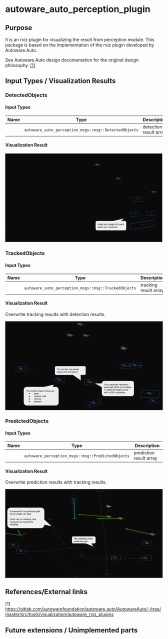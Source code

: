 # autoware_auto_perception_plugin

## Purpose

It is an rviz plugin for visualizing the result from perception module. This package is based on the implementation of the rviz plugin developed by Autoware.Auto.

See Autoware.Auto design documentation for the original design philosophy. [[1]](https://gitlab.com/autowarefoundation/autoware.auto/AutowareAuto/-/blob/master/src/tools/visualization/autoware_rviz_plugins)

<!-- Write the purpose of this package and briefly describe the features.

Example:
  {package_name} is a package for planning trajectories that can avoid obstacles.
  This feature consists of two steps: obstacle filtering and optimizing trajectory.
-->

## Input Types / Visualization Results

### DetectedObjects

#### Input Types

| Name | Type                                                  | Description            |
| ---- | ----------------------------------------------------- | ---------------------- |
|      | `autoware_auto_perception_msgs::msg::DetectedObjects` | detection result array |

#### Visualization Result

![detected-object-visualization-description](./images/detected-object-visualization-description.jpg)

### TrackedObjects

#### Input Types

| Name | Type                                                 | Description           |
| ---- | ---------------------------------------------------- | --------------------- |
|      | `autoware_auto_perception_msgs::msg::TrackedObjects` | tracking result array |

#### Visualization Result

Overwrite tracking results with detection results.

![tracked-object-visualization-description](./images/tracked-object-visualization-description.jpg)

### PredictedObjects

#### Input Types

| Name | Type                                              | Description             |
| ---- | ------------------------------------------------- | ----------------------- |
|      | `autoware_perception_msgs::msg::PredictedObjects` | prediction result array |

#### Visualization Result

Overwrite prediction results with tracking results.

![predicted-object-visualization-description](./images/predicted-object-visualization-description.jpg)

## References/External links

[1] <https://gitlab.com/autowarefoundation/autoware.auto/AutowareAuto/-/tree/master/src/tools/visualization/autoware_rviz_plugins>

## Future extensions / Unimplemented parts
